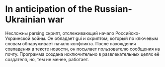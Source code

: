 # In anticipation of the Russian-Ukrainian war
 Несложны parsing скрипт, отслеживающий начало Российско-Украинской войны. Он обладает gui и скриптом, который по ключевым словам обнаруживает начало конфликта. После нахождения совпадения  в тексте новости, он посылает пользователю сообщения на почту. Программа создана исключительно в развлекательных целях её создателя, но, тем не менее, работает.
